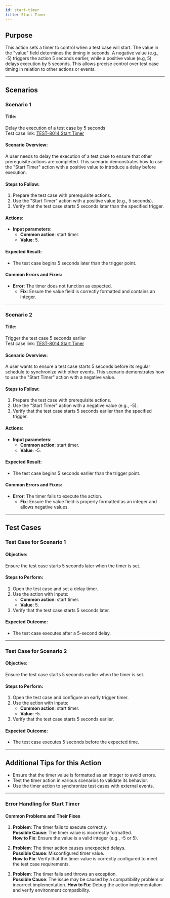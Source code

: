```yaml
---
id: start-timer
title: Start Timer
---
```


## Purpose
This action sets a timer to control when a test case will start. The value in the "value" field determines the timing in seconds. A negative value (e.g., -5) triggers the action 5 seconds earlier, while a positive value (e.g, 5) delays execution by 5 seconds. This allows precise control over test case timing in relation to other actions or events.

---

## Scenarios

### Scenario 1

#### Title:
Delay the execution of a test case by 5 seconds  
Test case link: [TEST-8014 Start Timer](https://zeuz.zeuz.ai/Home/ManageTestCases/Edit/TEST-8014/)

#### Scenario Overview:
A user needs to delay the execution of a test case to ensure that other prerequisite actions are completed. This scenario demonstrates how to use the "Start Timer" action with a positive value to introduce a delay before execution.

#### Steps to Follow:
1. Prepare the test case with prerequisite actions.
2. Use the "Start Timer" action with a positive value (e.g., 5 seconds).
3. Verify that the test case starts 5 seconds later than the specified trigger.

#### Actions:
- **Input parameters**:
  - **Common action**: start timer.
  - **Value**: 5.

#### Expected Result:
- The test case begins 5 seconds later than the trigger point.

#### Common Errors and Fixes:
- **Error**: The timer does not function as expected.
  - **Fix**: Ensure the value field is correctly formatted and contains an integer.

---

### Scenario 2

#### Title:
Trigger the test case 5 seconds earlier  
Test case link: [TEST-8014 Start Timer](https://zeuz.zeuz.ai/Home/ManageTestCases/Edit/TEST-8014/)

#### Scenario Overview:
A user wants to ensure a test case starts 5 seconds before its regular schedule to synchronize with other events. This scenario demonstrates how to use the "Start Timer" action with a negative value.

#### Steps to Follow:
1. Prepare the test case with prerequisite actions.
2. Use the "Start Timer" action with a negative value (e.g., -5).
3. Verify that the test case starts 5 seconds earlier than the specified trigger.

#### Actions:
- **Input parameters**:
  - **Common action**: start timer.
  - **Value**: -5.

#### Expected Result:
- The test case begins 5 seconds earlier than the trigger point.

#### Common Errors and Fixes:
- **Error**: The timer fails to execute the action.
  - **Fix**: Ensure the value field is properly formatted as an integer and allows negative values.

---

## Test Cases

### Test Case for Scenario 1

#### Objective:
Ensure the test case starts 5 seconds later when the timer is set.

#### Steps to Perform:
1. Open the test case and set a delay timer.
2. Use the action with inputs:
   - **Common action**: start timer.
   - **Value**: 5.
3. Verify that the test case starts 5 seconds later.

#### Expected Outcome:
- The test case executes after a 5-second delay.

---

### Test Case for Scenario 2

#### Objective:
Ensure the test case starts 5 seconds earlier when the timer is set.

#### Steps to Perform:
1. Open the test case and configure an early trigger timer.
2. Use the action with inputs:
   - **Common action**: start timer.
   - **Value**: -5.
3. Verify that the test case starts 5 seconds earlier.

#### Expected Outcome:
- The test case executes 5 seconds before the expected time.

---

## Additional Tips for this Action
- Ensure that the timer value is formatted as an integer to avoid errors.
- Test the timer action in various scenarios to validate its behavior.
- Use the timer action to synchronize test cases with external events.

---

### Error Handling for Start Timer

#### Common Problems and Their Fixes
1. **Problem**: The timer fails to execute correctly.  
   **Possible Cause**: The timer value is incorrectly formatted.  
   **How to Fix**: Ensure the value is a valid integer (e.g., -5 or 5).

2. **Problem**: The timer action causes unexpected delays.  
   **Possible Cause**: Misconfigured timer value.  
   **How to Fix**: Verify that the timer value is correctly configured to meet the test case requirements.

3. **Problem**: The timer fails and throws an exception.  
   **Possible Cause**: The issue may be caused by a compatibility problem or incorrect implementation. 
   **How to Fix**: Debug the action implementation and verify environment compatibility. 
   